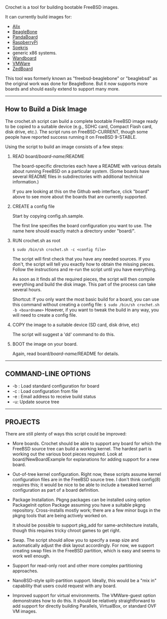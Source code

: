 Crochet is a tool for building bootable FreeBSD images.

It can currently build images for:
* [Alix](http://pcengines.ch/alix.htm)
* [BeagleBone](http://beagleboard.org/)
* [PandaBoard](http://pandaboard.org/)
* [RaspberryPi](http://www.raspberrypi.org/)
* [Soekris](http://soekris.com/)
* generic x86 systems.
* [Wandboard](http://wandboard.org/)
* [VMWare](http://www.vmware.com/)
* [ZedBoard](http://www.zedboard.org/)

This tool was formerly known as "freebsd-beaglebone" or
"beaglebsd" as the original work was done for BeagleBone.
But it now supports more boards and should easily extend
to support many more.

***********************************************************

How to Build a Disk Image
-------------------------

The crochet.sh script can build a complete bootable
FreeBSD image ready to be copied to a suitable device
(e.g., SDHC card, Compact Flash card, disk drive, etc.).
The script runs on FreeBSD-CURRENT, though some people
have reported success running it on FreeBSD 9-STABLE.

Using the script to build an image consists of a few steps:

1. READ board/*board-name*/README

   The board-specific directories each have a README
   with various details about running FreeBSD on a particular
   system.  (Some boards have several README files in
   subdirectories with additional technical information.)

   If you are looking at this on the Github web
   interface, click "board" above to see more about
   the boards that are currently supported.

2. CREATE a config file

   Start by copying config.sh.sample.

   The first line specifies the board configuration you
   want to use.  The name here should exactly match a
   directory under "board/".

3. RUN crochet.sh as root

   `$ sudo /bin/sh crochet.sh -c <config file>`

   The script will first check that you have any needed sources.
   If you don't, the script will tell you exactly how to obtain the
   missing pieces.  Follow the instructions and re-run the script
   until you have everything.

   As soon as it finds all the required pieces, the script will then
   compile everything and build the disk image.  This part of the
   process can take several hours.

   Shortcut:  If you only want the most basic build for a board,
   you can use this command without creating a config file:
    `$ sudo /bin/sh crochet.sh -b <boardname>`
   However, if you want to tweak the build in any way, you will
   need to create a config file.

4. COPY the image to a suitable device (SD card, disk drive, etc)

   The script will suggest a 'dd' command to do this.

5. BOOT the image on your board.

   Again, read board/*board-name*/README for details.

***********************************************************

COMMAND-LINE OPTIONS
------------

* -b <board>: Load standard configuration for board
* -c <file>: Load configuration from file
* -e <email>: Email address to receive build status
* -u: Update source tree

***********************************************************

PROJECTS
------------

There are still plenty of ways this script could
be improved:

* More boards.  Crochet should be able to support any board for
  which the FreeBSD source tree can build a working kernel.
  The hardest part is working out the various boot pieces required.
  Look at board/NewBoardExample for explanations for adding support
  for a new board.

* Out-of-tree kernel configuration.  Right now, these scripts assume
  kernel configuration files are in the FreeBSD source tree.  I don't
  think config(8) requires this; it would be nice to be able to
  include a tweaked kernel configuration as part of a board
  definition.

* Package Installation.  Pkgng packages can be installed using
    option PackageInit <repository>
    option Package <name>
  assuming you have a suitable pkgng repository.  Cross-installs
  mostly work; there are a few minor bugs in the pkgng tools that
  are being actively worked on.

  It should be possible to support pkg_add for same-architecture
  installs, though this requires tricky chroot games to get right.

* Swap.  The script should allow you to specify a swap size and
  automatically adjust the disk layout accordingly.  For now, we
  support creating swap files in the FreeBSD partition, which is easy
  and seems to work well enough.

* Support for read-only root and other more complex partitioning
  approaches.

* NanoBSD-style split-partition support.  Ideally, this would be a
  "mix in" capability that users could request with any board.

* Improved support for virtual environments.  The VMWare-guest option
  demonstrates how to do this.  It should be relatively
  straightforward to add support for directly building Parallels,
  VirtualBox, or standard OVF VM images.
